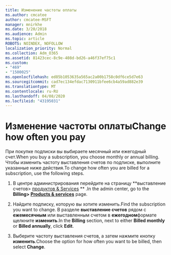 ```yaml
---
title: Изменение частоты оплаты
ms.author: cmcatee
author: cmcatee-MSFT
manager: mnirkhe
ms.date: 3/20/2018
ms.audience: Admin
ms.topic: article
ROBOTS: NOINDEX, NOFOLLOW
localization_priority: Normal
ms.collection: Adm_O365
ms.assetid: 81423cec-8c9e-408d-bd26-a46f37ef75c1
ms.custom:
- "469"
- "1500025"
ms.openlocfilehash: ed85b1053635a565ac2a00b1758c0df6ce5d7e63
ms.sourcegitcommit: cad7ec134efdac7130911bfee6cb4a59ad882e39
ms.translationtype: MT
ms.contentlocale: ru-RU
ms.lasthandoff: 04/08/2020
ms.locfileid: "43195031"
---
```

# <a name="change-how-often-you-pay"></a><span data-ttu-id="60185-102">Изменение частоты оплаты</span><span class="sxs-lookup"><span data-stu-id="60185-102">Change how often you pay</span></span>

<span data-ttu-id="60185-103">При покупке подписки вы выбираете месячный или ежегодный счет.</span><span class="sxs-lookup"><span data-stu-id="60185-103">When you buy a subscription, you choose monthly or annual billing.</span></span> <span data-ttu-id="60185-104">Чтобы изменить частоту выставления счетов по подписке, выполните указанные ниже действия.</span><span class="sxs-lookup"><span data-stu-id="60185-104">To change how often you are billed for a subscription, use the following steps.</span></span>

1. <span data-ttu-id="60185-105">В центре администрирования перейдите на страницу \*\*выставление счетов> [продуктов & Services](https://go.microsoft.com/fwlink/p/?linkid=842054) \*\* .</span><span class="sxs-lookup"><span data-stu-id="60185-105">In the admin center, go to the **Billing> [Products & services](https://go.microsoft.com/fwlink/p/?linkid=842054)** page.</span></span>

2. <span data-ttu-id="60185-106">Найдите подписку, которую вы хотите изменить.</span><span class="sxs-lookup"><span data-stu-id="60185-106">Find the subscription you want to change.</span></span> <span data-ttu-id="60185-107">В разделе **выставление счетов** рядом с **ежемесячным** или выставленным счетом в **ежегодном**формате щелкните **изменить**.</span><span class="sxs-lookup"><span data-stu-id="60185-107">In the **Billing** section, next to either **Billed monthly** or **Billed annually**, click **Edit**.</span></span>

3. <span data-ttu-id="60185-108">Выберите частоту выставления счетов, а затем нажмите кнопку **изменить**.</span><span class="sxs-lookup"><span data-stu-id="60185-108">Choose the option for how often you want to be billed, then select **Change**.</span></span>
